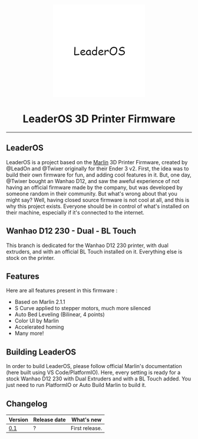 <p align="center"><img src="../logo.png" height="250" alt="LeaderOS's logo" /></p>

<h1 align="center">LeaderOS 3D Printer Firmware</h1>

<hr>

## LeaderOS

LeaderOS is a project based on the [Marlin](https://github.com/MarlinFirmware/Marlin) 3D Printer Firmware, created by @LeadOn and @Twixer originally for their Ender 3 v2. First, the idea was to build their own firmware for fun, and adding cool features in it. But, one day, @Twixer bought an Wanhao D12, and saw the aweful experience of not having an official firmware made by the company, but was developed by someone random in their community. But what's wrong about that you might say? Well, having closed source firmware is not cool at all, and this is why this project exists. Everyone should be in control of what's installed on their machine, especially if it's connected to the internet.

## Wanhao D12 230 - Dual - BL Touch

This branch is dedicated for the Wanhao D12 230 printer, with dual extruders, and with an official BL Touch installed on it. Everything else is stock on the printer.

## Features

Here are all features present in this firmware :

- Based on Marlin 2.1.1
- S Curve applied to stepper motors, much more silenced
- Auto Bed Leveling (Bilinear, 4 points)
- Color UI by Marlin
- Accelerated homing
- Many more!

## Building LeaderOS

In order to build LeaderOS, please follow official Marlin's documentation (here built using VS Code/PlatformIO). Here, every setting is ready for a stock Wanhao D12 230 with Dual Extruders and with a BL Touch added. You just need to run PlatformIO or Auto Build Marlin to build it.

## Changelog

| Version                          | Release date | What's new     |
| -------------------------------- | ------------ | -------------- |
| [0.1](https://valentinvirot.fr/) | ?            | First release. |
